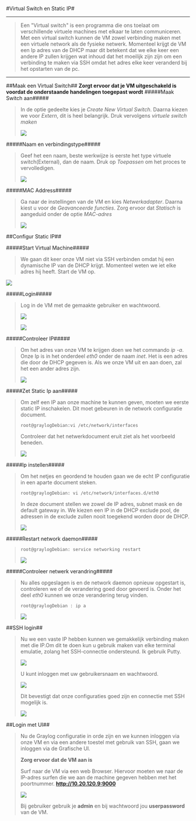 #Virtual Switch en  Static IP#


---

>Een "Virtual switch" is een programma die ons toelaat om verschillende virtuele machines met elkaar te laten communiceren. Met een virtual switch kunnen de VM zowel verbinding maken met een virtuele network als de fysieke netwerk. Momenteel krijgt de VM een Ip adres van de DHCP maar dit betekent dat we elke keer een andere IP zullen krijgen wat inhoud dat het moeilijk zijn zijn om een verbinding te maken via SSH omdat het adres elke keer veranderd bij het opstarten van de pc.

---

##Maak een Virtual Switch##
**Zorgt ervoor dat je VM uitgeschakeld is voordat de onderstaande handelingen toegepast wordt**
#####Maak Switch aan#####
>In de optie gedeelte kies je *Create New Virtual Switch*. Daarna kiezen we voor *Extern*, dit is heel belangrijk. Druk vervolgens *virtuele switch maken*
>
>![](virtualSwitch11.png)
>


#####Naam en verbindingstype#####
>Geef het een naam, beste werkwijze is eerste het type virtuele switch(External), dan de naam. Druk op *Toepassen* om het proces te vervolledigen.
>
>![](virtualSwitch21.png)
>
>

#####MAC Address#####
> Ga naar de instellingen van de VM en kies *Netwerkadapter*. Daarna kiest u voor de *Geavanceerde functies*. Zorg ervoor dat *Statisch* is aangeduid onder de optie *MAC-adres*
>
>![](virtualSwitch31.png)
>
>



##Configur Static IP##

#####Start Virtual Machine#####
>We gaan dit keer onze VM niet via SSH verbinden omdat hij een dynamische IP van de DHCP krijgt. Momenteel weten we iet elke adres hij heeft. Start de VM op.
>
![](graylogAan1.png)


#####Login#####
>Log in de VM met de gemaakte gebruiker en wachtwoord.
>
>![](loginserver1.png)
>
>
>
>
>![](loginserver21.png)
>

#####Controleer IP#####
>Om het adres van onze VM te krijgen doen we het commando *ip -a*. Onze Ip is in het onderdeel *eth0* onder de naam *inet*. Het is een adres die door de DHCP gegeven is. Als we onze VM uit en aan doen, zal het een ander adres zijn.
>
>
>![](ipAforIp.png)

#####Zet Static Ip aan#####
>Om zelf een IP aan onze machine te kunnen geven, moeten we eerste static IP inschakelen. Dit moet gebeuren in de network configuratie document.
>
>`root@graylogDebian:vi /etc/network/interfaces`
> 
> Controleer dat het netwerkdocument eruit ziet als het voorbeeld beneden.
> 
> ![](virtualSwitch4.png)


#####Ip instellen#####
>Om het netjes en geordend te houden gaan we de echt IP configuratie in een aparte document steken.
>
> `root@graylogDebian: vi /etc/network/interfaces.d/eth0`
> 
> In deze document stellen we zowel de IP adres, subnet mask en de default gateway in. We kiezen een IP in de DHCP exclude pool, de adressen in de exclude zullen nooit toegekend worden door de DHCP.
> 
> ![](virtualSwitch5.png)


#####Restart network daemon#####
>`root@graylogDebian: service networking restart`
>
>![](virtualSwitch6.png)


#####Controleer netwerk verandring#####
>Nu alles opgeslagen is en de network daemon opnieuw opgestart is, controleren we of de verandering goed door gevoerd is. Onder het deel *eth0* kunnen we onze verandering terug vinden.
>
>`root@graylogDebian : ip a`
>
>![](virtualSwitch7.png)



##SSH login##
>Nu we een vaste IP hebben kunnen we gemakkelijk verbinding maken met die IP.Om dit te doen kun u gebruik maken van elke terminal emulatie, zolang het SSH-connectie ondersteund. Ik gebruik Putty.
>
>![](puttySSH.png)
>
>U kunt inloggen met uw gebruikersnaam en wachtwoord.
>
>![](loginSSH.png)
>
>Dit bevestigt dat onze configuraties goed zijn en connectie met SSH mogelijk is.
>
>![](loginSshSucses.png)
>


##Login met UI##
>Nu de Graylog configuratie in orde zijn en we kunnen inloggen via onze VM en via een andere toestel met gebruik van SSH, gaan we inloggen via de Grafische UI.
>
> **Zorg ervoor dat de VM aan is**
> 
> Surf naar de VM via een web Browser. Hiervoor moeten we naar de IP-adres surfen die we aan de machine gegeven hebben met het poortnummer. **http://10.20.120.9:9000**
> 
> ![](loginserverGraylog.png)
> 
> Bij gebruiker gebruik je **admin** en bij wachtwoord jou **userpassword** van de VM.








